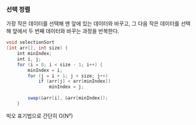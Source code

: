 ### 선택 정렬
가장 작은 데이터를 선택해 맨 앞에 있는 데이터와 바꾸고, 그 다음 작은 데이터를 선택해 앞에서 두 번째 데이터와 바꾸는 과정을 반복한다.

```java
void selectionSort
(int arr[], int size) {
    int minIndex;
    int i, j;
    for (i = 0; i < size - 1; i++) {
        minIndex = i;
        for (j = i + 1; j < size; j++) 
            if (arr[j] < arr[minIndex])
                minIndex = j;
         
        swap(&arr[i], &arr[minIndex]);
    }
```

빅오 표기법으로 간단히 O(N²)

